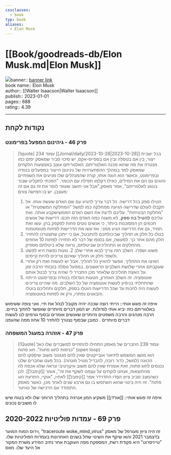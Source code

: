```yaml
---
cssclasses:
  - book
typ: book
aliases:
  - Elon Musk
---
```

# [[Book/goodreads-db/Elon Musk.md|Elon Musk]]  
![](https://i.gr-assets.com/images/S/compressed.photo.goodreads.com/books/1692288251l/122765395._SY475_.jpg)banner:: [banner link](https://i.gr-assets.com/images/S/compressed.photo.goodreads.com/books/1692288251l/122765395._SY475_.jpg)   
book name:: Elon Musk  
author:: [[Walter Isaacson|Walter Isaacson]]  
publish:: 2023-01-01  
pages:: 688  
rating:: 4.39  

-----
## נקודות לקחת

### פרק 46 - גיהינום המפעל בפרימונט 
> [!quote] עמוד 234 [[Jornal/daily/2023-10-28|2023-10-28]]
> בכל ישבית ייצור, בין אם בטסלה ובין אם בספייס-אקס, יש סיכוי סביר שמאסק יפזם כמו מנטרה את מה שהוא מכנה האלגוריתם. האלגוריתם עוצב באמצעות הלקחים שמאסק למד במהלך ההסתערויות של גינינום הייצור במפעלים בנוודה ובפרימונט, וכאשר הוא הוגה אותו, קורה שהמנהלים שלו מניעים את השפתיים והוגים גם הם את המילים, כאילו דקלמו תפילה עם הכומר. "הפכתי לתקליט שבור בנוגע לאלגוריתם", אמר מאסק,"אבל אני חושב שעוזר לומר את זה גם אם זה מעצבן. 
> יש בו חמישה צווים:
> 1. הטילו ספק בכל דרישה. כל דבר צריך להגיע עם שם האדם שעשה אותו. אל תקבלו לעולם שדרישה הגיעה ממחלקה כמו למשל "המחלקה המשפטית" או "מחלקת הבטיחות". עליכם לדעת את השם האדם הממשישקבע אותה. ואת עליכם **להטיל בה ספק**, לא משנה כמה האדם הזה חכם. דרישות של אנשים חכמים הן המסוכנות ביותר, כי אנשים נוטים פחות לפקפק בהן. עשו זאת תמיד, גם את הדרישה הגיע ממני. ואז עשו את הדרישות לפחות מטומטמות. 
> 2. בטלו כל חלק או תהליך שביכולתכם להתבטל, אם כי ייתכן שתצטרכו להחזיר חלק מהם אחר כך. למעשה, אם בסופו של דבר לא תחזירו לפחות 10 אחוזים מהחלקים או התהליכים שביטלתם, נראה שלא ביטלתם מספיק.
> 3. פשטו ושפרו. השלב הזה צריך לבוא אחרי שלב 2. טעות נפוצה היא לפשט ולשפר חלק או תהליך שאינם צריכים להיות קיימים. 
> 4. האיצו את התהליך. אפשר להאיץ כל תהליך. אבל יש לעשות זאת רק אחרי שעקבתם אחרי שלושת השלבים הראשונים. במפעל טסלה בזבזתי הרבה זמן על האצת תהליכים שלאחר מכן התברר לי שהיה צריך לבטל אותם. 
> 5. אוטומציה. זה השלב האחרון, הטעות הגדולה בנוודה ובפרימונט הייתה שהתחלתי בניסיון לעשות אוטומציה של כל השלבים. מה שהיינו צריכים לעשות היה לחכות עד שכל הדרישות הוטלו בספק, חלקים ותהליכם בוטלו והבאגים נפתרו, ורק אז לפתוח באוטומציה. 

איפה זה פוגש אותי:: הייתי רוצה שככה יהיה מקובל לנהל את חיי. ואני צופה ששימוש באלגוריתם כזה יביא אותי לגדולות. יש המון דברים מיותרים שאפשר לחתוך בחיים. הרבה מנהגים והרבה משפטים מיותרים שאנשים אומרים ובסוף גורמים לנו לעשות דברים מיותרים . כמובן שבסוף נצטרך להחזיר 10 אחוז ממה שהעפנו

### פרק 47 - אזהרה במעגל המשפחה
> [!Quote]  עמוד 239 
> החברים של מאסק התחילו להתחייס למשברים שלו כאל "כניסות לחוג פתוח". חוג פתוח (open loop)  
> הוא מושג המשמש לתיאור אובייקטים שאין להם מנגנוני משוב שיספקו להם הכוונה (למשל, כדור רובה, להבדיל מטיל מונחה). בכל פעם שחברים שלנו נכנסים לחוג פתוח, זאת אומרת שאין להם משוב איטֶרָטיבי ונראה שלא אכפת לה מהתוצאות, אנחנו לוקחים על עצמנו לשקף את זה", אומר [[קימבל]]. לכן כשהמצב סביב ציוץ הפֶדוּ התדרדר אמר [[קימבל]] לאחיו, "אוקיי, התרעת חוג פתוח". זה היה ביטוי שהוא השתמש בו גם ארבע שנים לאחר מכן, כאשר מאסק התמודד עם הרכישה של טוויטר.

איפה זה פוגש אותי:: [[אורדן]] משקיע המון אנרגיה בתהליך הרוחני שלו ולא בטוח שיש לו משובים נכונים 


## פרק 69 - עמדות פוליטיות 2020-2022

וירוס המוח המוער,
"traceroute woke_mind_virus"
זה היה ציוץ מעורפל של מאסק בדצמבר 2021 והוא שיקף את השינוי שחל בשנים האחרונות בעמדות הפוליטיות שלו. "טיירסרוט" היא פקודת רשת, המספקת מפה העוקבת אחר נתיב המידע משׁרת המקור אל היעד שלו.  מאס

 
